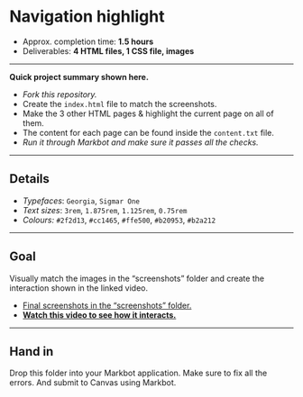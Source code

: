 # Navigation highlight

- Approx. completion time: **1.5 hours**
- Deliverables: **4 HTML files, 1 CSS file, images**

---

**Quick project summary shown here.**

- *Fork this repository.*
- Create the `index.html` file to match the screenshots.
- Make the 3 other HTML pages & highlight the current page on all of them.
- The content for each page can be found inside the `content.txt` file.
- *Run it through Markbot and make sure it passes all the checks.*

---

## Details

- *Typefaces*: `Georgia`, `Sigmar One`
- *Text sizes*: `3rem`, `1.875rem`, `1.125rem`, `0.75rem`
- *Colours:* `#2f2d13`, `#cc1465`, `#ffe500`, `#b20953`, `#b2a212`

---

## Goal

Visually match the images in the “screenshots” folder and create the interaction shown in the linked video.

- [Final screenshots in the “screenshots” folder.](screenshots)
- [**Watch this video to see how it interacts.**](https://youtu.be/)

---

## Hand in

Drop this folder into your Markbot application. Make sure to fix all the errors. And submit to Canvas using Markbot.
